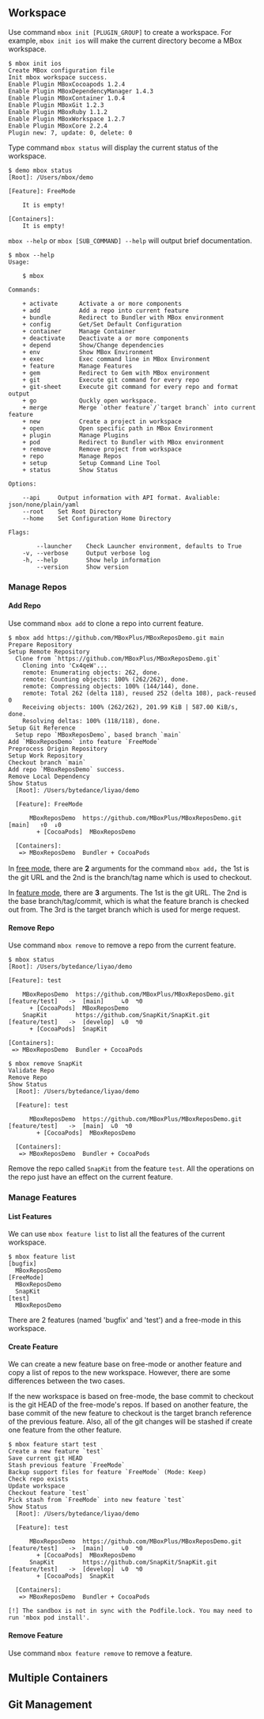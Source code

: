 ## Workspace

Use command `mbox init [PLUGIN_GROUP]` to create a workspace. For example, `mbox init ios` will make the current directory become a MBox workspace.

```shell
$ mbox init ios
Create MBox configuration file
Init mbox workspace success.
Enable Plugin MBoxCocoapods 1.2.4
Enable Plugin MBoxDependencyManager 1.4.3
Enable Plugin MBoxContainer 1.0.4
Enable Plugin MBoxGit 1.2.3
Enable Plugin MBoxRuby 1.1.2
Enable Plugin MBoxWorkspace 1.2.7
Enable Plugin MBoxCore 2.2.4
Plugin new: 7, update: 0, delete: 0
```

Type command `mbox status` will display the current status of the workspace.

```shell
$ demo mbox status
[Root]: /Users/mbox/demo

[Feature]: FreeMode

    It is empty!

[Containers]:
    It is empty!
```

`mbox --help` or `mbox [SUB_COMMAND] --help` will output brief documentation.

```shell
$ mbox --help
Usage:

    $ mbox

Commands:

    + activate      Activate a or more components
    + add           Add a repo into current feature
    + bundle        Redirect to Bundler with MBox environment
    + config        Get/Set Default Configuration
    + container     Manage Container
    + deactivate    Deactivate a or more components
    + depend        Show/Change dependencies
    + env           Show MBox Environment
    + exec          Exec command line in MBox Environment
    + feature       Manage Features
    + gem           Redirect to Gem with MBox environment
    + git           Execute git command for every repo
    + git-sheet     Execute git command for every repo and format output
    + go            Quckly open workspace.
    + merge         Merge `other feature`/`target branch` into current feature
    + new           Create a project in workspace
    + open          Open specific path in MBox Environment
    + plugin        Manage Plugins
    + pod           Redirect to Bundler with MBox environment
    + remove        Remove project from workspace
    + repo          Manage Repos
    + setup         Setup Command Line Tool
    + status        Show Status

Options:

    --api     Output information with API format. Avaliable: json/none/plain/yaml
    --root    Set Root Directory
    --home    Set Configuration Home Directory

Flags:

        --launcher    Check Launcher environment, defaults to True
    -v, --verbose     Output verbose log
    -h, --help        Show help information
        --version     Show version
```

### Manage Repos

#### Add Repo

Use command `mbox add` to clone a repo into current feature. 

```shell
$ mbox add https://github.com/MBoxPlus/MBoxReposDemo.git main
Prepare Repository
Setup Remote Repository
  Clone from `https://github.com/MBoxPlus/MBoxReposDemo.git`
    Cloning into 'Cx4qeW'...
    remote: Enumerating objects: 262, done.
    remote: Counting objects: 100% (262/262), done.
    remote: Compressing objects: 100% (144/144), done.
    remote: Total 262 (delta 118), reused 252 (delta 108), pack-reused 0
    Receiving objects: 100% (262/262), 201.99 KiB | 587.00 KiB/s, done.
    Resolving deltas: 100% (118/118), done.
Setup Git Reference
  Setup repo `MBoxReposDemo`, based branch `main`
Add `MBoxReposDemo` into feature `FreeMode`
Preprocess Origin Repository
Setup Work Repository
Checkout branch `main`
Add repo `MBoxReposDemo` success.
Remove Local Dependency
Show Status
  [Root]: /Users/bytedance/liyao/demo

  [Feature]: FreeMode

      MBoxReposDemo  https://github.com/MBoxPlus/MBoxReposDemo.git  [main]   ↑0  ↓0
        + [CocoaPods]  MBoxReposDemo

  [Containers]:
   => MBoxReposDemo  Bundler + CocoaPods
```

In [free mode](https://github.com/MBoxPlus/mbox/wiki/MBox-terminology#free-mode-%E5%92%8C-feature-mode), there are **2** arguments for the command `mbox add`，the 1st is the git URL and the 2nd is the branch/tag name which is used to checkout.

In [feature mode](https://github.com/MBoxPlus/mbox/wiki/MBox-terminology#free-mode-%E5%92%8C-feature-mode), there are **3** arguments. The 1st is the git URL. The 2nd is the base branch/tag/commit, which is what the feature branch is checked out from. The 3rd is the target branch which is used for merge request.

#### Remove Repo

Use command `mbox remove` to remove a repo from the current feature.

```shell
$ mbox status
[Root]: /Users/bytedance/liyao/demo

[Feature]: test

    MBoxReposDemo  https://github.com/MBoxPlus/MBoxReposDemo.git  [feature/test]   ->  [main]     ↳0  ↰0
      + [CocoaPods]  MBoxReposDemo
    SnapKit        https://github.com/SnapKit/SnapKit.git         [feature/test]   ->  [develop]  ↳0  ↰0
      + [CocoaPods]  SnapKit

[Containers]:
 => MBoxReposDemo  Bundler + CocoaPods
 
$ mbox remove SnapKit
Validate Repo
Remove Repo
Show Status
  [Root]: /Users/bytedance/liyao/demo

  [Feature]: test

      MBoxReposDemo  https://github.com/MBoxPlus/MBoxReposDemo.git  [feature/test]   ->  [main]  ↳0  ↰0
        + [CocoaPods]  MBoxReposDemo

  [Containers]:
   => MBoxReposDemo  Bundler + CocoaPods
```

Remove the repo called `SnapKit` from the feature `test`. All the operations on the repo just have an effect on the current feature.

### Manage Features

#### List Features

We can use `mbox feature list` to list all the features of the current workspace.

```shell
$ mbox feature list
[bugfix]
  MBoxReposDemo
[FreeMode]
  MBoxReposDemo
  SnapKit
[test]
  MBoxReposDemo
```
There are 2 features (named 'bugfix' and 'test') and a free-mode in this workspace.

#### Create Feature

We can create a new feature base on free-mode or another feature and copy a list of repos to the new workspace. However, there are some differences between the two cases. 

If the new workspace is based on free-mode, the base commit to checkout is the git HEAD of the free-mode's repos. If based on another feature, the base commit of the new feature to checkout is the target branch reference of the previous feature. Also, all of the git changes will be stashed if create one feature from the other feature.

```shell
$ mbox feature start test
Create a new feature `test`
Save current git HEAD
Stash previous feature `FreeMode`
Backup support files for feature `FreeMode` (Mode: Keep)
Check repo exists
Update workspace
Checkout feature `test`
Pick stash from `FreeMode` into new feature `test`
Show Status
  [Root]: /Users/bytedance/liyao/demo

  [Feature]: test

      MBoxReposDemo  https://github.com/MBoxPlus/MBoxReposDemo.git  [feature/test]   ->  [main]     ↳0  ↰0
        + [CocoaPods]  MBoxReposDemo
      SnapKit        https://github.com/SnapKit/SnapKit.git         [feature/test]   ->  [develop]  ↳0  ↰0
        + [CocoaPods]  SnapKit

  [Containers]:
   => MBoxReposDemo  Bundler + CocoaPods

[!] The sandbox is not in sync with the Podfile.lock. You may need to run 'mbox pod install'.
```

#### Remove Feature

Use command `mbox feature remove` to remove a feature.

## Multiple Containers

## Git Management